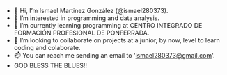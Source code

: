 - 👋 Hi, I’m Ismael Martinez González (@ismael280373).
- 👀 I’m interested in programming and data analysis.
- 🌱 I’m currently learning programming at CENTRO INTEGRADO DE FORMACIÓN PROFESIONAL DE PONFERRADA.
- 💞️ I’m looking to collaborate on projects at a junior, by now, level to learn coding and colaborate.
- 📫 You can reach me sending an email to 'ismael280373@gmail.com'.
- GOD BLESS THE BLUES!!

<!---
ismael280373/ismael280373 is a ✨ special ✨ repository because its `README.md` (this file) appears on your GitHub profile.
You can click the Preview link to take a look at your changes.
--->
